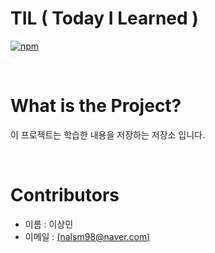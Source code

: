 TIL ( Today I Learned )
================

[![npm](https://img.shields.io/badge/version-2018.09.20-brightgreen.svg)]()

<br/>

# What is the Project? 

이 프로젝트는 학습한 내용을 저장하는 저장소 입니다.

<br/>

# Contributors
- 이름 : 이상민 
- 이메일 : [(nalsm98@naver.com)](nalsm98@naver.com)
